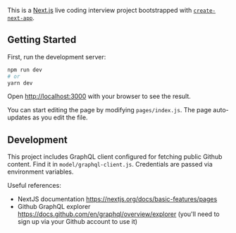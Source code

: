 This is a [Next.js](https://nextjs.org/) live coding interview project bootstrapped with [`create-next-app`](https://github.com/vercel/next.js/tree/canary/packages/create-next-app).

## Getting Started

First, run the development server:

```bash
npm run dev
# or
yarn dev
```

Open [http://localhost:3000](http://localhost:3000) with your browser to see the result.

You can start editing the page by modifying `pages/index.js`. The page auto-updates as you edit the file.

## Development

This project includes GraphQL client configured for fetching public Github content. Find it in `model/graphql-client.js`. Credentials are passed via environment variables.

Useful references:

- NextJS documentation https://nextjs.org/docs/basic-features/pages
- Github GraphQL explorer https://docs.github.com/en/graphql/overview/explorer (you'll need to sign up via your Github account to use it)


